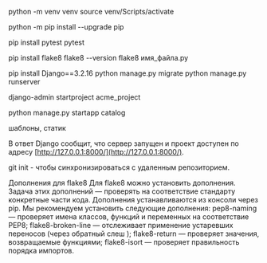 python -m venv venv
source venv/Scripts/activate 


python -m pip install --upgrade pip


pip install pytest
pytest


pip install flake8
flake8 --version
flake8 имя_файла.py


pip install Django==3.2.16
python manage.py migrate
python manage.py runserver

django-admin startproject acme_project

python manage.py startapp catalog

шаблоны, статик

В ответ Django сообщит, что сервер запущен и проект доступен по адресу [http://127.0.0.1:8000/](http://127.0.0.1:8000/). 

git init - чтобы синхронизироваться с удаленным репозиторием. 



Дополнения для flake8
Для flake8 можно установить дополнения. Задача этих дополнений — проверять на соответствие стандарту конкретные части кода.
Дополнения устанавливаются из консоли через pip.
Мы рекомендуем установить следующие дополнения:
pep8-naming — проверяет имена классов, функций и переменных на соответствие PEP8;
flake8-broken-line — отслеживает применение устаревших переносов (через обратный слеш \);
flake8-return — проверяет значения, возвращаемые функциями;
flake8-isort — проверяет правильность порядка импортов.
